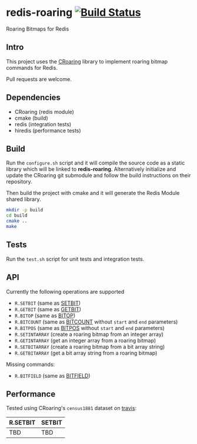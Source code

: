 redis-roaring [![Build Status](https://travis-ci.org/aviggiano/redis-roaring.svg?branch=master)](https://travis-ci.org/aviggiano/redis-roaring)
===========
Roaring Bitmaps for Redis

## Intro

This project uses the [CRoaring](https://github.com/RoaringBitmap/CRoaring) library to implement roaring bitmap commands for Redis.

Pull requests are welcome.

## Dependencies

- CRoaring (redis module)
- cmake (build)
- redis (integration tests)
- hiredis (performance tests)

## Build

Run the `configure.sh` script and it will compile the source code as a static library which will be linked to **redis-roaring**. Alternatively initialize and update the CRoaring git submodule and follow the build instructions on their repository.

Then build the project with cmake and it will generate the Redis Module shared library.

```bash
mkdir -p build
cd build
cmake ..
make
```

## Tests

Run the `test.sh` script for unit tests and integration tests.

## API

Currently the following operations are supported

- `R.SETBIT` (same as [SETBIT](https://redis.io/commands/setbit))
- `R.GETBIT` (same as [GETBIT](https://redis.io/commands/getbit))
- `R.BITOP` (same as [BITOP](https://redis.io/commands/bitop))
- `R.BITCOUNT` (same as [BITCOUNT](https://redis.io/commands/bitcount) without `start` and `end` parameters)
- `R.BITPOS` (same as [BITPOS](https://redis.io/commands/bitpos) without `start` and `end` parameters)
- `R.SETINTARRAY` (create a roaring bitmap from an integer array)
- `R.GETINTARRAY` (get an integer array from a roaring bitmap)
- `R.SETBITARRAY` (create a roaring bitmap from a bit array string)
- `R.GETBITARRAY` (get a bit array string from a roaring bitmap)

Missing commands:

- `R.BITFIELD` (same as [BITFIELD](https://redis.io/commands/bitfield))

## Performance
Tested using CRoaring's `census1881` dataset on [travis](https://travis-ci.org/aviggiano/redis-roaring/builds/241619404):

| R.SETBIT | SETBIT |
| -------- | ------ |
| TBD      | TBD    |
